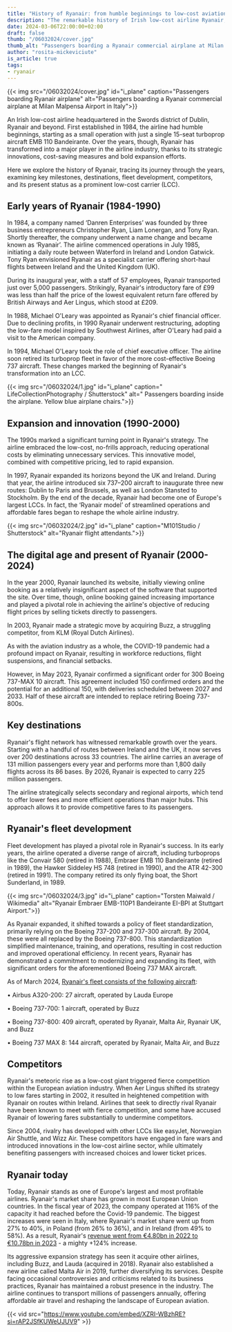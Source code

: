 ```yaml
---
title: "History of Ryanair: from humble beginnings to low-cost aviation giant"
description: "The remarkable history of Irish low-cost airline Ryanair, from its modest origins in 1984 to its rise as a dominant force in the world of low-cost aviation."
date: 2024-03-06T22:00:00+02:00
draft: false
thumb: "/06032024/cover.jpg"
thumb_alt: "Passengers boarding a Ryanair commercial airplane at Milan Malpensa Airport in Italy"
author: "rosita-mickeviciute"
is_article: true
tags:
- ryanair
---
```


{{< img src="/06032024/cover.jpg" id="i_plane" caption="Passengers boarding Ryanair airplane" alt="Passengers boarding a Ryanair commercial airplane at Milan Malpensa Airport in Italy">}}

An Irish low-cost airline headquartered in the Swords district of Dublin, Ryanair and beyond. First established in 1984, the airline had humble beginnings, starting as a small operation with just a single 15-seat turboprop aircraft EMB 110 Bandeirante. Over the years, though, Ryanair has transformed into a major player in the airline industry, thanks to its strategic innovations, cost-saving measures and bold expansion efforts.

Here we explore the history of Ryanair, tracing its journey through the years, examining key milestones, destinations, fleet development, competitors, and its present status as a prominent low-cost carrier (LCC).

## Early years of Ryanair (1984-1990)

In 1984, a company named ‘Danren Enterprises’ was founded by three business entrepreneurs Christopher Ryan, Liam Lonergan, and Tony Ryan. Shortly thereafter, the company underwent a name change and became known as ‘Ryanair’. The airline commenced operations in July 1985, initiating a daily route between Waterford in Ireland and London Gatwick. Tony Ryan envisioned Ryanair as a specialist carrier offering short-haul flights between Ireland and the United Kingdom (UK).

During its inaugural year, with a staff of 57 employees, Ryanair transported just over 5,000 passengers. Strikingly, Ryanair's introductory fare of £99 was less than half the price of the lowest equivalent return fare offered by British Airways and Aer Lingus, which stood at £209.

In 1988, Michael O'Leary was appointed as Ryanair's chief financial officer. Due to declining profits, in 1990 Ryanair underwent restructuring, adopting the low-fare model inspired by Southwest Airlines, after O'Leary had paid a visit to the American company. 

In 1994, Michael O'Leary took the role of chief executive officer. The airline soon retired its turboprop fleet in favor of the more cost-effective Boeing 737 aircraft. These changes marked the beginning of Ryanair's transformation into an LCC.

{{< img src="/06032024/1.jpg" id="i_plane" caption=" LifeCollectionPhotography / Shutterstock" alt=" Passengers boarding inside the airplane. Yellow blue airplane chairs.">}}

## Expansion and innovation (1990-2000)

The 1990s marked a significant turning point in Ryanair's strategy. The airline embraced the low-cost, no-frills approach, reducing operational costs by eliminating unnecessary services. This innovative model, combined with competitive pricing, led to rapid expansion.

In 1997, Ryanair expanded its horizons beyond the UK and Ireland. During that year, the airline introduced six 737–200 aircraft to inaugurate three new routes: Dublin to Paris and Brussels, as well as London Stansted to Stockholm. By the end of the decade, Ryanair had become one of Europe's largest LCCs. In fact, the ‘Ryanair model’ of streamlined operations and affordable fares began to reshape the whole airline industry.

{{< img src="/06032024/2.jpg" id="i_plane" caption="M101Studio / Shutterstock" alt="Ryanair flight attendants.">}}

## The digital age and present of Ryanair (2000-2024)

In the year 2000, Ryanair launched its website, initially viewing online booking as a relatively insignificant aspect of the software that supported the site. Over time, though, online booking gained increasing importance and played a pivotal role in achieving the airline's objective of reducing flight prices by selling tickets directly to passengers.

In 2003, Ryanair made a strategic move by acquiring Buzz, a struggling competitor, from KLM (Royal Dutch Airlines).

As with the aviation industry as a whole, the COVID-19 pandemic had a profound impact on Ryanair, resulting in workforce reductions, flight suspensions, and financial setbacks.

However, in May 2023, Ryanair confirmed a significant order for 300 Boeing 737-MAX 10 aircraft. This agreement included 150 confirmed orders and the potential for an additional 150, with deliveries scheduled between 2027 and 2033. Half of these aircraft are intended to replace retiring Boeing 737-800s.

## Key destinations

Ryanair's flight network has witnessed remarkable growth over the years. Starting with a handful of routes between Ireland and the UK, it now serves over 200 destinations across 33 countries. The airline carries an average of 131 million passengers every year and performs more than 1,800 daily flights across its 86 bases. By 2026, Ryanair is expected to carry 225 million passengers. 

The airline strategically selects secondary and regional airports, which tend to offer lower fees and more efficient operations than major hubs. This approach allows it to provide competitive fares to its passengers.

## Ryanair's fleet development

Fleet development has played a pivotal role in Ryanair's success. In its early years, the airline operated a diverse range of aircraft, including turboprops like the Convair 580 (retired in 1988), Embraer EMB 110 Bandeirante (retired in 1989), the Hawker Siddeley HS 748 (retired in 1990), and the ATR 42-300 (retired in 1991). The company retired its only flying boat, the Short Sunderland, in 1989.

{{< img src="/06032024/3.jpg" id="i_plane" caption="Torsten Maiwald / Wikimedia" alt="Ryanair Embraer EMB-110P1 Bandeirante EI-BPI at Stuttgart Airport.">}}

As Ryanair expanded, it shifted towards a policy of fleet standardization, primarily relying on the Boeing 737-200 and 737-300 aircraft. By 2004, these were all replaced by the Boeing 737-800. This standardization simplified maintenance, training, and operations, resulting in cost reduction and improved operational efficiency. In recent years, Ryanair has demonstrated a commitment to modernizing and expanding its fleet, with significant orders for the aforementioned Boeing 737 MAX aircraft.

As of March 2024, [Ryanair's fleet consists of the following aircraft](https://www.airfleets.net/flottecie/Ryanair%20Holdings%20Group.htm):

• Airbus A320-200: 27 aircraft, operated by Lauda Europe

• Boeing 737-700: 1 aircraft, operated by Buzz

• Boeing 737-800: 409 aircraft, operated by Ryanair, Malta Air, Ryanair UK, and Buzz

• Boeing 737 MAX 8: 144 aircraft, operated by Ryanair, Malta Air, and Buzz

## Competitors

Ryanair's meteoric rise as a low-cost giant triggered fierce competition within the European aviation industry. When Aer Lingus shifted its strategy to low fares starting in 2002, it resulted in heightened competition with Ryanair on routes within Ireland. Airlines that seek to directly rival Ryanair have been known to meet with fierce competition, and some have accused Ryanair of lowering fares substantially to undermine competitors. 

Since 2004, rivalry has developed with other LCCs like easyJet, Norwegian Air Shuttle, and Wizz Air. These competitors have engaged in fare wars and introduced innovations in the low-cost airline sector, while ultimately benefiting passengers with increased choices and lower ticket prices.

## Ryanair today

Today, Ryanair stands as one of Europe's largest and most profitable airlines. Ryanair's market share has grown in most European Union countries. In the fiscal year of 2023, the company operated at 116% of the capacity it had reached before the Covid-19 pandemic. The biggest increases were seen in Italy, where Ryanair's market share went up from 27% to 40%, in Poland (from 26% to 36%), and in Ireland (from 49% to 58%). As a result, Ryanair's [revenue went from €4.80bn in 2022 to €10.78bn in 2023](https://investor.ryanair.com/wp-content/uploads/2023/05/FY23-Ryanair-Results.pdf) - a mighty +124% increase.

Its aggressive expansion strategy has seen it acquire other airlines, including Buzz, and Lauda (acquired in 2018). Ryanair also established a new airline called Malta Air in 2019, further diversifying its services. Despite facing occasional controversies and criticisms related to its business practices, Ryanair has maintained a robust presence in the industry. The airline continues to transport millions of passengers annually, offering affordable air travel and reshaping the landscape of European aviation.

{{< vid src="https://www.youtube.com/embed/XZRI-WBzhRE?si=rAP2JSfKUWeUJUV9" >}}